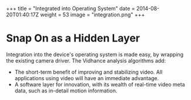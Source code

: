 +++
title = "Integrated into Operating System"
date = 2014-08-20T01:40:17Z
weight = 53
image = "integration.png"
+++
# Snap On as a Hidden Layer
Integration into the device's operating system is made easy, by wrapping the existing camera driver.
The Vidhance analysis algorithms add:

* The short-term benefit of improving and stabilizing video. All applications using video will have an immediate advantage.
* A software layer for innovation, with its wealth of real-time video meta data, such as in-detail motion information.

